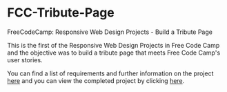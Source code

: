 # FCC-Tribute-Page

FreeCodeCamp: Responsive Web Design Projects - Build a Tribute Page

This is the first of the Responsive Web Design Projects in Free Code Camp and the objective was to build a tribute page that meets Free Code Camp's user stories.

You can find a list of requirements and further information on the project <a href="https://www.freecodecamp.org/learn/responsive-web-design/responsive-web-design-projects/build-a-tribute-page">here</a> and you can view the completed project by clicking <a href="http://htmlpreview.github.io/?https://github.com/SergeSonkin/FCC-Tribute-Page/blob/master/index.html">here</a>.
